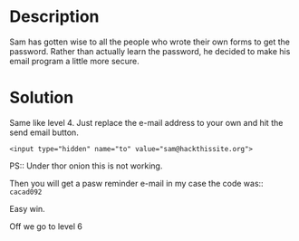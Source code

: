 # Description
Sam has gotten wise to all the people who wrote their own forms to get the password. Rather than actually learn the password, he decided to make his email program a little more secure.


# Solution

Same like level 4. Just replace the e-mail address to your own and hit the send email button.

`<input type="hidden" name="to" value="sam@hackthissite.org">`

PS:: Under thor onion this is not working.

Then you will get a pasw reminder e-mail in my case the code was:: `cacad092`

Easy win.

Off we go to level 6
